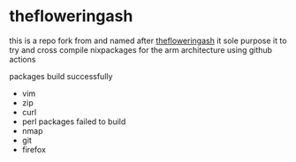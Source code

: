 # thefloweringash
this is a repo fork from and named after [thefloweringash](https://github.com/thefloweringash/thefloweringash-armv7)
it sole purpose it to try and cross compile nixpackages for the arm architecture using github actions

packages build successfully
- vim
- zip
- curl
- perl
packages failed to build
- nmap
- git
- firefox
